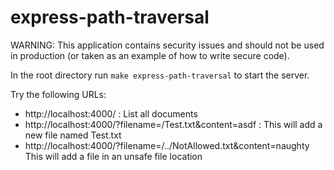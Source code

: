 # express-path-traversal

WARNING: This application contains security issues and should not be used in production (or taken as an example of how to write secure code).

In the root directory run `make express-path-traversal` to start the server.

Try the following URLs:

- http://localhost:4000/ : List all documents
- http://localhost:4000/?filename=/Test.txt&content=asdf : This will add a new file named Test.txt
- http://localhost:4000/?filename=/../NotAllowed.txt&content=naughty This will add a file in an unsafe file location
